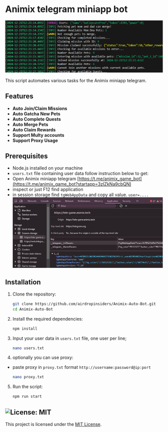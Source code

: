 # Animix telegram miniapp bot
![banner](img/image.png)

This script automates various tasks for the Animix miniapp telegram.

## Features

- **Auto Join/Claim Missions**
- **Auto Gatcha New Pets**
- **Auto Complete Quests**
- **Auto Merge Pets**
- **Auto Claim Rewards**
- **Support Multy accounts**
- **Support Proxy Usage**

## Prerequisites

- Node.js installed on your machine
- `users.txt` file containing user data follow instruction below to get:
- Open Animix miniapp telegram [https://t.me/animix_game_bot](https://t.me/animix_game_bot?startapp=3zIZkNa9cbQN)
- inspect or just F12 find application
- in session storage find `tgWebAppData` and copy all value. `user=....`
![usersData](img/image-1.png)

## Installation

1. Clone the repository:
    ```sh
    git clone https://github.com/airdropinsiders/Animix-Auto-Bot.git
    cd Animix-Auto-Bot
    ```

2. Install the required dependencies:
    ```sh
    npm install
    ```
3. Input your user data in `users.txt` file, one user per line;
    ```sh
    nano users.txt
    ```
4. optionally you can use proxy: 
- paste proxy in `proxy.txt` format `http://username:password@ip:port` 
    ```sh
    nano proxy.txt
    ```
5. Run the script:
    ```sh
    npm run start
    ```

## ![License: MIT](https://img.shields.io/badge/License-MIT-yellow.svg)

This project is licensed under the [MIT License](LICENSE).
